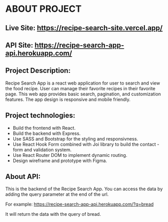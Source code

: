 # ABOUT PROJECT

## Live Site: https://recipe-search-site.vercel.app/
## API Site: https://recipe-search-app-api.herokuapp.com/
## Project Description:
Recipe Search App is a react web application for user to search and view the food recipe. User can manage their favorite recipes in their favorite page. This web app provides basic search, pagination, and customization features. The app design is responsive and mobile friendly. 

## Project technologies:
- Build the frontend with React.
- Build the backend with Express.
- Use SASS and Bootstrap for the styling and responsivness.
- Use React Hook Form combined with Joi library to build the contact - form and validation system.
- Use React Router DOM to implement dynamic routing.
- Design wireframe and prototype with Figma.

## About API: 

This is the backend of the Recipe Search App. You can access the data by adding the query parameter at the end of the url.

For example: https://recipe-search-app-api.herokuapp.com/?q=bread

It will return the data with the query of bread.